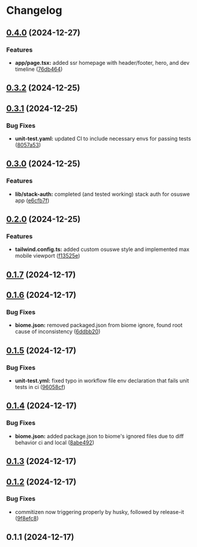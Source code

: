 # Changelog

## [0.4.0](https://github.com/KemingHe/osuswe-app/compare/v0.3.2...v0.4.0) (2024-12-27)

### Features

* **app/page.tsx:** added ssr homepage with header/footer, hero, and dev timeline ([76db464](https://github.com/KemingHe/osuswe-app/commit/76db464f46cf9fa6c492ecbc2c2ce1f5cb8e74ad))

## [0.3.2](https://github.com/KemingHe/osuswe-app/compare/v0.3.1...v0.3.2) (2024-12-25)

## [0.3.1](https://github.com/KemingHe/osuswe-app/compare/v0.3.0...v0.3.1) (2024-12-25)

### Bug Fixes

* **unit-test.yaml:** updated CI to include necessary envs for passing tests ([8057a53](https://github.com/KemingHe/osuswe-app/commit/8057a536061713635a8ba97af1d64644c0cefde0))

## [0.3.0](https://github.com/KemingHe/osuswe-app/compare/v0.2.0...v0.3.0) (2024-12-25)

### Features

* **lib/stack-auth:** completed (and tested working) stack auth for osuswe app ([e6cfb7f](https://github.com/KemingHe/osuswe-app/commit/e6cfb7f1ead0f09f022a6725fb651f47eed1bda8))

## [0.2.0](https://github.com/KemingHe/osuswe-app/compare/v0.1.7...v0.2.0) (2024-12-25)

### Features

* **tailwind.config.ts:** added custom osuswe style and implemented max mobile viewport ([f13525e](https://github.com/KemingHe/osuswe-app/commit/f13525e7582ba1fe29e4d0af7c5a57fa396d856d))

## [0.1.7](https://github.com/KemingHe/osuswe-app/compare/v0.1.6...v0.1.7) (2024-12-17)

## [0.1.6](https://github.com/KemingHe/osuswe-app/compare/v0.1.5...v0.1.6) (2024-12-17)

### Bug Fixes

* **biome.json:** removed packaged.json from biome ignore, found root cause of inconsistency ([6ddbb20](https://github.com/KemingHe/osuswe-app/commit/6ddbb20a637557c0e139f0865626fce7b5a341cc))

## [0.1.5](https://github.com/KemingHe/osuswe-app/compare/v0.1.4...v0.1.5) (2024-12-17)

### Bug Fixes

* **unit-test.yml:** fixed typo in workflow file env declaration that fails unit tests in ci ([96058cf](https://github.com/KemingHe/osuswe-app/commit/96058cf95c570d7041ce889376159ada1428a024))

## [0.1.4](https://github.com/KemingHe/osuswe-app/compare/v0.1.3...v0.1.4) (2024-12-17)

### Bug Fixes

* **biome.json:** added package.json to biome's ignored files due to diff behavior ci and local ([8abe492](https://github.com/KemingHe/osuswe-app/commit/8abe4925ead36e2543bc06671dba8911aeda2126))

## [0.1.3](https://github.com/KemingHe/osuswe-app/compare/v0.1.2...v0.1.3) (2024-12-17)

## [0.1.2](https://github.com/KemingHe/osuswe-app/compare/v0.1.1...v0.1.2) (2024-12-17)

### Bug Fixes

* commitizen now triggering properly by husky, followed by release-it ([9f8efc8](https://github.com/KemingHe/osuswe-app/commit/9f8efc8645750d05ecb2a1874e80b016c09cc35e))

## 0.1.1 (2024-12-17)
